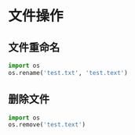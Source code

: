 # 文件操作

## 文件重命名

```python
import os
os.rename('test.txt', 'test.text')
```

## 删除文件

```python
import os
os.remove('test.text')
```